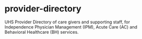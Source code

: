 # provider-directory
UHS Provider Directory of care givers and supporting staff, for Independence Physician Management (IPM), Acute Care (AC) and Behavioral Healthcare (BH) services.
